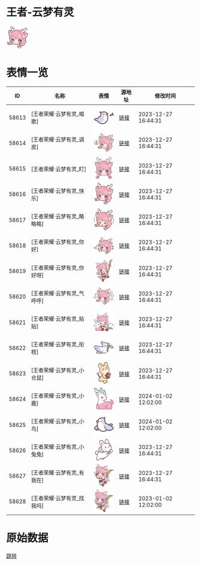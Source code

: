 # 王者-云梦有灵

<img src="./cover.png" height="60" alt="cover" />

# 表情一览

|ID|名称|表情|源地址|修改时间|
|----|----|----|----|----|
|58613|[王者荣耀·云梦有灵_唱歌]|<img src="./pic/058613_%5B王者荣耀·云梦有灵_唱歌%5D.png" height="60" alt="唱歌"/>|[链接](https://i0.hdslb.com/bfs/emote/760b8de621647cef8567e438016977d3070ac031.png)|2023-12-27 16:44:31|
|58614|[王者荣耀·云梦有灵_调皮]|<img src="./pic/058614_%5B王者荣耀·云梦有灵_调皮%5D.png" height="60" alt="调皮"/>|[链接](https://i0.hdslb.com/bfs/emote/67d5665d627a452434dc1a2a50f2b288b22e576d.png)|2023-12-27 16:44:31|
|58615|[王者荣耀·云梦有灵_盯]|<img src="./pic/058615_%5B王者荣耀·云梦有灵_盯%5D.png" height="60" alt="盯"/>|[链接](https://i0.hdslb.com/bfs/emote/39226097c94ca38505cc3e9e76429e5c66e7777a.png)|2023-12-27 16:44:31|
|58616|[王者荣耀·云梦有灵_快乐]|<img src="./pic/058616_%5B王者荣耀·云梦有灵_快乐%5D.png" height="60" alt="快乐"/>|[链接](https://i0.hdslb.com/bfs/emote/8636e298a6155d80a90a740fbbad74707edbe414.png)|2023-12-27 16:44:31|
|58617|[王者荣耀·云梦有灵_略略略]|<img src="./pic/058617_%5B王者荣耀·云梦有灵_略略略%5D.png" height="60" alt="略略略"/>|[链接](https://i0.hdslb.com/bfs/emote/01f11c83256c25b3f16c7dd9affd998069fc424b.png)|2023-12-27 16:44:31|
|58618|[王者荣耀·云梦有灵_你好]|<img src="./pic/058618_%5B王者荣耀·云梦有灵_你好%5D.png" height="60" alt="你好"/>|[链接](https://i0.hdslb.com/bfs/emote/e8b5d215a2dafffbe5951df967b62940bd9096ed.png)|2023-12-27 16:44:31|
|58619|[王者荣耀·云梦有灵_你好呀]|<img src="./pic/058619_%5B王者荣耀·云梦有灵_你好呀%5D.png" height="60" alt="你好呀"/>|[链接](https://i0.hdslb.com/bfs/emote/3cf8749893baa65d7b99a31c76c7a935d64dd36a.png)|2023-12-27 16:44:31|
|58620|[王者荣耀·云梦有灵_气呼呼]|<img src="./pic/058620_%5B王者荣耀·云梦有灵_气呼呼%5D.png" height="60" alt="气呼呼"/>|[链接](https://i0.hdslb.com/bfs/emote/8915efd002bfb7544d2dcfde7801de887135b62c.png)|2023-12-27 16:44:31|
|58621|[王者荣耀·云梦有灵_贴贴]|<img src="./pic/058621_%5B王者荣耀·云梦有灵_贴贴%5D.png" height="60" alt="贴贴"/>|[链接](https://i0.hdslb.com/bfs/emote/1a933c3eb01a27c6237b6f7a20c4a16d9731185d.png)|2023-12-27 16:44:31|
|58622|[王者荣耀·云梦有灵_衔枝]|<img src="./pic/058622_%5B王者荣耀·云梦有灵_衔枝%5D.png" height="60" alt="衔枝"/>|[链接](https://i0.hdslb.com/bfs/emote/335c92d0cbe9843fdda82beebcaf18ccfd5be202.png)|2023-12-27 16:44:31|
|58623|[王者荣耀·云梦有灵_小仓鼠]|<img src="./pic/058623_%5B王者荣耀·云梦有灵_小仓鼠%5D.png" height="60" alt="小仓鼠"/>|[链接](https://i0.hdslb.com/bfs/emote/49928849e26ca0657da5f534d831c2836e25a2b1.png)|2023-12-27 16:44:31|
|58624|[王者荣耀·云梦有灵_小鹿]|<img src="./pic/058624_%5B王者荣耀·云梦有灵_小鹿%5D.png" height="60" alt="小鹿"/>|[链接](https://i0.hdslb.com/bfs/emote/41af1e02fb3c24eb67c3fc3bb97191c276de4ad8.png)|2024-01-02 12:02:00|
|58625|[王者荣耀·云梦有灵_小鸟]|<img src="./pic/058625_%5B王者荣耀·云梦有灵_小鸟%5D.png" height="60" alt="小鸟"/>|[链接](https://i0.hdslb.com/bfs/emote/59b937ea2ef8efe674cc75f95ea1ad772177c8c4.png)|2024-01-02 12:02:00|
|58626|[王者荣耀·云梦有灵_小兔兔]|<img src="./pic/058626_%5B王者荣耀·云梦有灵_小兔兔%5D.png" height="60" alt="小兔兔"/>|[链接](https://i0.hdslb.com/bfs/emote/9de47f64dc5f2a88b7fc198343cd152543e37745.png)|2023-12-27 16:44:31|
|58627|[王者荣耀·云梦有灵_有我在]|<img src="./pic/058627_%5B王者荣耀·云梦有灵_有我在%5D.png" height="60" alt="有我在"/>|[链接](https://i0.hdslb.com/bfs/emote/4addd945f2650342af1d8ab2ef272e157a00e9f7.png)|2023-12-27 16:44:31|
|58628|[王者荣耀·云梦有灵_找我吗]|<img src="./pic/058628_%5B王者荣耀·云梦有灵_找我吗%5D.png" height="60" alt="找我吗"/>|[链接](https://i0.hdslb.com/bfs/emote/df3867b6c85de92d1c54c9338733775f73473b8b.png)|2023-01-02 12:02:00|

# 原始数据

[跳转](./raw.json)

